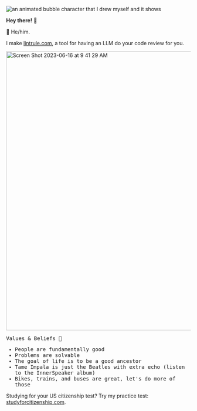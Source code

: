 ![an animated bubble character that I drew myself and it shows](https://github.com/Flaque/Flaque/raw/master/bubble.gif)

<b>Hey there!</b> 🌊 

🌉 He/him. 

I make [lintrule.com](https://www.lintrule.com/), a tool for having an LLM do your code review for you. 

<img width="760" alt="Screen Shot 2023-06-16 at 9 41 29 AM" src="https://github.com/Flaque/Flaque/assets/5942769/92cbcbe4-abf9-47a4-8c8f-e82499c0cce2">


<samp>
<p>Values & Beliefs 🚂</p>
<ul> 
  <li> People are fundamentally good </li>
  <li> Problems are solvable </li>
  <li> The goal of life is to be a good ancestor </li>
  <li> Tame Impala is just the Beatles with extra echo (listen to the InnerSpeaker album) </li>
  <li> Bikes, trains, and buses are great, let's do more of those </li>
</ul>
</samp>


Studying for your US citizenship test? Try my practice test: [studyforcitizenship.com](https://www.studyforcitizenship.com/). 
